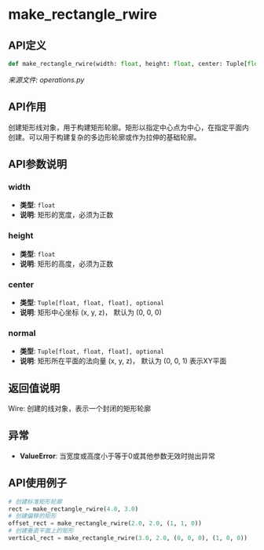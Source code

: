 # make_rectangle_rwire

## API定义

```python
def make_rectangle_rwire(width: float, height: float, center: Tuple[float, float, float] = (0, 0, 0), normal: Tuple[float, float, float] = (0, 0, 1)) -> Wire
```

*来源文件: operations.py*

## API作用

创建矩形线对象，用于构建矩形轮廓。矩形以指定中心点为中心，在指定平面内
创建。可以用于构建复杂的多边形轮廓或作为拉伸的基础轮廓。

## API参数说明

### width

- **类型**: `float`
- **说明**: 矩形的宽度，必须为正数

### height

- **类型**: `float`
- **说明**: 矩形的高度，必须为正数

### center

- **类型**: `Tuple[float, float, float], optional`
- **说明**: 矩形中心坐标 (x, y, z)， 默认为 (0, 0, 0)

### normal

- **类型**: `Tuple[float, float, float], optional`
- **说明**: 矩形所在平面的法向量 (x, y, z)， 默认为 (0, 0, 1) 表示XY平面

## 返回值说明

Wire: 创建的线对象，表示一个封闭的矩形轮廓

## 异常

- **ValueError**: 当宽度或高度小于等于0或其他参数无效时抛出异常

## API使用例子

```python
# 创建标准矩形轮廓
rect = make_rectangle_rwire(4.0, 3.0)
# 创建偏移的矩形
offset_rect = make_rectangle_rwire(2.0, 2.0, (1, 1, 0))
# 创建垂直平面上的矩形
vertical_rect = make_rectangle_rwire(3.0, 2.0, (0, 0, 0), (1, 0, 0))
```
